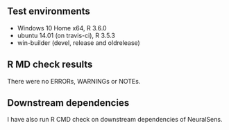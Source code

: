 ## Test environments
* Windows 10 Home x64, R 3.6.0
* ubuntu 14.01 (on travis-ci), R 3.5.3
* win-builder (devel, release and oldrelease)

## R MD check results
There were no ERRORs, WARNINGs or NOTEs. 

## Downstream dependencies
I have also run R CMD check on downstream dependencies of NeuralSens.
